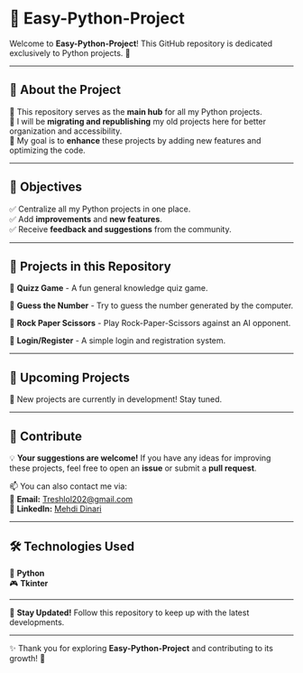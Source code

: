 # 🚀 Easy-Python-Project  

Welcome to **Easy-Python-Project**! This GitHub repository is dedicated exclusively to Python projects. 📌  

---

## 📌 About the Project  

🔹 This repository serves as the **main hub** for all my Python projects.  
🔹 I will be **migrating and republishing** my old projects here for better organization and accessibility.  
🔹 My goal is to **enhance** these projects by adding new features and optimizing the code.  

---

## 🎯 Objectives  

✅ Centralize all my Python projects in one place.  
✅ Add **improvements** and **new features**.  
✅ Receive **feedback and suggestions** from the community.  

---

## 📁 Projects in this Repository  

🔹 **Quizz Game** - A fun general knowledge quiz game.  

🔹 **Guess the Number** - Try to guess the number generated by the computer.  

🔹 **Rock Paper Scissors** - Play Rock-Paper-Scissors against an AI opponent.  

🔹 **Login/Register** - A simple login and registration system.  

---

## 📁 Upcoming Projects  

🔹 New projects are currently in development! Stay tuned.  

---

## 🤝 Contribute  

💡 **Your suggestions are welcome!** If you have any ideas for improving these projects, feel free to open an **issue** or submit a **pull request**.  

📫 You can also contact me via:  
📧 **Email:** [Treshlol202@gmail.com](mailto:treshlol202@gmail.com)  
📌 **LinkedIn:** [Mehdi Dinari](https://www.linkedin.com/in/mehdi-dinari-b0487a2a9/)  

---

## 🛠️ Technologies Used  

🐍 **Python**  
🎮 **Tkinter**  

---

🔔 **Stay Updated!** Follow this repository to keep up with the latest developments.  

---

✨ Thank you for exploring **Easy-Python-Project** and contributing to its growth! 🚀  
